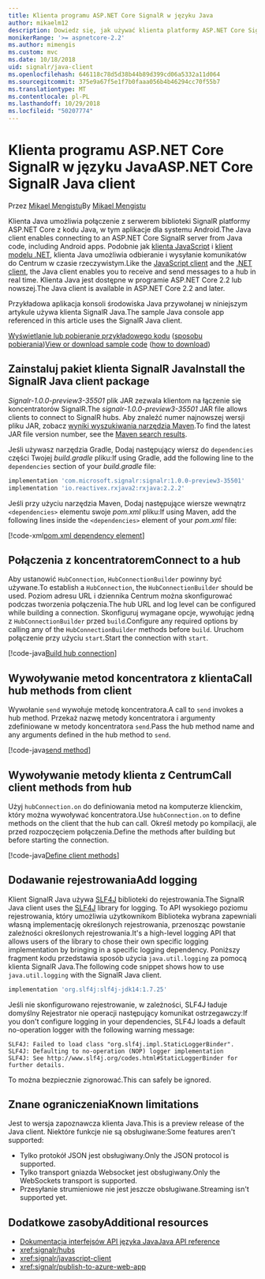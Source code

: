 ```yaml
---
title: Klienta programu ASP.NET Core SignalR w języku Java
author: mikaelm12
description: Dowiedz się, jak używać klienta platformy ASP.NET Core SignalR w języku Java.
monikerRange: '>= aspnetcore-2.2'
ms.author: mimengis
ms.custom: mvc
ms.date: 10/18/2018
uid: signalr/java-client
ms.openlocfilehash: 646118c78d5d38b44b89d399cd06a5332a11d064
ms.sourcegitcommit: 375e9a67f5e1f7b0faaa056b4b46294cc70f55b7
ms.translationtype: MT
ms.contentlocale: pl-PL
ms.lasthandoff: 10/29/2018
ms.locfileid: "50207774"
---
```

# <a name="aspnet-core-signalr-java-client"></a><span data-ttu-id="229db-103">Klienta programu ASP.NET Core SignalR w języku Java</span><span class="sxs-lookup"><span data-stu-id="229db-103">ASP.NET Core SignalR Java client</span></span>

<span data-ttu-id="229db-104">Przez [Mikael Mengistu](https://twitter.com/MikaelM_12)</span><span class="sxs-lookup"><span data-stu-id="229db-104">By [Mikael Mengistu](https://twitter.com/MikaelM_12)</span></span>

<span data-ttu-id="229db-105">Klienta Java umożliwia połączenie z serwerem biblioteki SignalR platformy ASP.NET Core z kodu Java, w tym aplikacje dla systemu Android.</span><span class="sxs-lookup"><span data-stu-id="229db-105">The Java client enables connecting to an ASP.NET Core SignalR server from Java code, including Android apps.</span></span> <span data-ttu-id="229db-106">Podobnie jak [klienta JavaScript](xref:signalr/javascript-client) i [klient modelu .NET](xref:signalr/dotnet-client), klienta Java umożliwia odbieranie i wysyłanie komunikatów do Centrum w czasie rzeczywistym.</span><span class="sxs-lookup"><span data-stu-id="229db-106">Like the [JavaScript client](xref:signalr/javascript-client) and the [.NET client](xref:signalr/dotnet-client), the Java client enables you to receive and send messages to a hub in real time.</span></span> <span data-ttu-id="229db-107">Klienta Java jest dostępne w programie ASP.NET Core 2.2 lub nowszej.</span><span class="sxs-lookup"><span data-stu-id="229db-107">The Java client is available in ASP.NET Core 2.2 and later.</span></span>

<span data-ttu-id="229db-108">Przykładowa aplikacja konsoli środowiska Java przywołanej w niniejszym artykule używa klienta SignalR Java.</span><span class="sxs-lookup"><span data-stu-id="229db-108">The sample Java console app referenced in this article uses the SignalR Java client.</span></span>

<span data-ttu-id="229db-109">[Wyświetlanie lub pobieranie przykładowego kodu](https://github.com/aspnet/Docs/tree/master/aspnetcore/signalr/java-client/sample) ([sposobu pobierania](xref:index#how-to-download-a-sample))</span><span class="sxs-lookup"><span data-stu-id="229db-109">[View or download sample code](https://github.com/aspnet/Docs/tree/master/aspnetcore/signalr/java-client/sample) ([how to download](xref:index#how-to-download-a-sample))</span></span>

## <a name="install-the-signalr-java-client-package"></a><span data-ttu-id="229db-110">Zainstaluj pakiet klienta SignalR Java</span><span class="sxs-lookup"><span data-stu-id="229db-110">Install the SignalR Java client package</span></span>

<span data-ttu-id="229db-111">*Signalr-1.0.0-preview3-35501* plik JAR zezwala klientom na łączenie się koncentratorów SignalR.</span><span class="sxs-lookup"><span data-stu-id="229db-111">The *signalr-1.0.0-preview3-35501* JAR file allows clients to connect to SignalR hubs.</span></span> <span data-ttu-id="229db-112">Aby znaleźć numer najnowszej wersji pliku JAR, zobacz [wyniki wyszukiwania narzędzia Maven](https://search.maven.org/search?q=g:com.microsoft.signalr%20AND%20a:signalr).</span><span class="sxs-lookup"><span data-stu-id="229db-112">To find the latest JAR file version number, see the [Maven search results](https://search.maven.org/search?q=g:com.microsoft.signalr%20AND%20a:signalr).</span></span>

<span data-ttu-id="229db-113">Jeśli używasz narzędzia Gradle, Dodaj następujący wiersz do `dependencies` części Twojej *build.gradle* pliku:</span><span class="sxs-lookup"><span data-stu-id="229db-113">If using Gradle, add the following line to the `dependencies` section of your *build.gradle* file:</span></span>

```gradle
implementation 'com.microsoft.signalr:signalr:1.0.0-preview3-35501'
implementation 'io.reactivex.rxjava2:rxjava:2.2.2'
```

<span data-ttu-id="229db-114">Jeśli przy użyciu narzędzia Maven, Dodaj następujące wiersze wewnątrz `<dependencies>` elementu swoje *pom.xml* pliku:</span><span class="sxs-lookup"><span data-stu-id="229db-114">If using Maven, add the following lines inside the `<dependencies>` element of your *pom.xml* file:</span></span>

[!code-xml[pom.xml dependency element](java-client/sample/pom.xml?name=snippet_dependencyElement)]

## <a name="connect-to-a-hub"></a><span data-ttu-id="229db-115">Połączenia z koncentratorem</span><span class="sxs-lookup"><span data-stu-id="229db-115">Connect to a hub</span></span>

<span data-ttu-id="229db-116">Aby ustanowić `HubConnection`, `HubConnectionBuilder` powinny być używane.</span><span class="sxs-lookup"><span data-stu-id="229db-116">To establish a `HubConnection`, the `HubConnectionBuilder` should be used.</span></span> <span data-ttu-id="229db-117">Poziom adresu URL i dziennika Centrum można skonfigurować podczas tworzenia połączenia.</span><span class="sxs-lookup"><span data-stu-id="229db-117">The hub URL and log level can be configured while building a connection.</span></span> <span data-ttu-id="229db-118">Skonfiguruj wymagane opcje, wywołując jedną z `HubConnectionBuilder` przed `build`.</span><span class="sxs-lookup"><span data-stu-id="229db-118">Configure any required options by calling any of the `HubConnectionBuilder` methods before `build`.</span></span> <span data-ttu-id="229db-119">Uruchom połączenie przy użyciu `start`.</span><span class="sxs-lookup"><span data-stu-id="229db-119">Start the connection with `start`.</span></span>

[!code-java[Build hub connection](java-client/sample/src/main/java/Chat.java?range=16-17)]

## <a name="call-hub-methods-from-client"></a><span data-ttu-id="229db-120">Wywoływanie metod koncentratora z klienta</span><span class="sxs-lookup"><span data-stu-id="229db-120">Call hub methods from client</span></span>

<span data-ttu-id="229db-121">Wywołanie `send` wywołuje metodę koncentratora.</span><span class="sxs-lookup"><span data-stu-id="229db-121">A call to `send` invokes a hub method.</span></span> <span data-ttu-id="229db-122">Przekaż nazwę metody koncentratora i argumenty zdefiniowane w metody koncentratora `send`.</span><span class="sxs-lookup"><span data-stu-id="229db-122">Pass the hub method name and any arguments defined in the hub method to `send`.</span></span>

[!code-java[send method](java-client/sample/src/main/java/Chat.java?range=28)]

## <a name="call-client-methods-from-hub"></a><span data-ttu-id="229db-123">Wywoływanie metody klienta z Centrum</span><span class="sxs-lookup"><span data-stu-id="229db-123">Call client methods from hub</span></span>

<span data-ttu-id="229db-124">Użyj `hubConnection.on` do definiowania metod na komputerze klienckim, który można wywoływać koncentratora.</span><span class="sxs-lookup"><span data-stu-id="229db-124">Use `hubConnection.on` to define methods on the client that the hub can call.</span></span> <span data-ttu-id="229db-125">Określ metody po kompilacji, ale przed rozpoczęciem połączenia.</span><span class="sxs-lookup"><span data-stu-id="229db-125">Define the methods after building but before starting the connection.</span></span>

[!code-java[Define client methods](java-client/sample/src/main/java/Chat.java?range=19-21)]

## <a name="add-logging"></a><span data-ttu-id="229db-126">Dodawanie rejestrowania</span><span class="sxs-lookup"><span data-stu-id="229db-126">Add logging</span></span>

<span data-ttu-id="229db-127">Klient SignalR Java używa [SLF4J](https://www.slf4j.org/) biblioteki do rejestrowania.</span><span class="sxs-lookup"><span data-stu-id="229db-127">The SignalR Java client uses the [SLF4J](https://www.slf4j.org/) library for logging.</span></span> <span data-ttu-id="229db-128">To API wysokiego poziomu rejestrowania, który umożliwia użytkownikom Biblioteka wybrana zapewniali własną implementację określonych rejestrowania, przenosząc powstanie zależności określonych rejestrowania.</span><span class="sxs-lookup"><span data-stu-id="229db-128">It's a high-level logging API that allows users of the library to chose their own specific logging implementation by bringing in a specific logging dependency.</span></span> <span data-ttu-id="229db-129">Poniższy fragment kodu przedstawia sposób użycia `java.util.logging` za pomocą klienta SignalR Java.</span><span class="sxs-lookup"><span data-stu-id="229db-129">The following code snippet shows how to use `java.util.logging` with the SignalR Java client.</span></span>

```gradle
implementation 'org.slf4j:slf4j-jdk14:1.7.25'
```

<span data-ttu-id="229db-130">Jeśli nie skonfigurowano rejestrowanie, w zależności, SLF4J ładuje domyślny Rejestrator nie operacji następujący komunikat ostrzegawczy:</span><span class="sxs-lookup"><span data-stu-id="229db-130">If you don't configure logging in your dependencies, SLF4J loads a default no-operation logger with the following warning message:</span></span>

```
SLF4J: Failed to load class "org.slf4j.impl.StaticLoggerBinder".
SLF4J: Defaulting to no-operation (NOP) logger implementation
SLF4J: See http://www.slf4j.org/codes.html#StaticLoggerBinder for further details.
```

<span data-ttu-id="229db-131">To można bezpiecznie zignorować.</span><span class="sxs-lookup"><span data-stu-id="229db-131">This can safely be ignored.</span></span>

## <a name="known-limitations"></a><span data-ttu-id="229db-132">Znane ograniczenia</span><span class="sxs-lookup"><span data-stu-id="229db-132">Known limitations</span></span>

<span data-ttu-id="229db-133">Jest to wersja zapoznawcza klienta Java.</span><span class="sxs-lookup"><span data-stu-id="229db-133">This is a preview release of the Java client.</span></span> <span data-ttu-id="229db-134">Niektóre funkcje nie są obsługiwane:</span><span class="sxs-lookup"><span data-stu-id="229db-134">Some features aren't supported:</span></span>

* <span data-ttu-id="229db-135">Tylko protokół JSON jest obsługiwany.</span><span class="sxs-lookup"><span data-stu-id="229db-135">Only the JSON protocol is supported.</span></span>
* <span data-ttu-id="229db-136">Tylko transport gniazda Websocket jest obsługiwany.</span><span class="sxs-lookup"><span data-stu-id="229db-136">Only the WebSockets transport is supported.</span></span>
* <span data-ttu-id="229db-137">Przesyłanie strumieniowe nie jest jeszcze obsługiwane.</span><span class="sxs-lookup"><span data-stu-id="229db-137">Streaming isn't supported yet.</span></span>

## <a name="additional-resources"></a><span data-ttu-id="229db-138">Dodatkowe zasoby</span><span class="sxs-lookup"><span data-stu-id="229db-138">Additional resources</span></span>

* [<span data-ttu-id="229db-139">Dokumentacja interfejsów API języka Java</span><span class="sxs-lookup"><span data-stu-id="229db-139">Java API reference</span></span>](/java/api/com.microsoft.signalr?view=aspnet-signalr-java)
* <xref:signalr/hubs>
* <xref:signalr/javascript-client>
* <xref:signalr/publish-to-azure-web-app>
